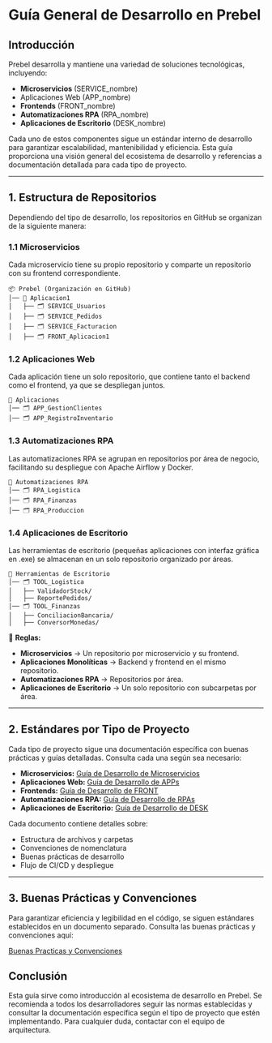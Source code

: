 # Guía General de Desarrollo en Prebel

## **Introducción**

Prebel desarrolla y mantiene una variedad de soluciones tecnológicas, incluyendo:

- **Microservicios** (SERVICE\_nombre)
- Aplicaciones Web (APP\_nombre)
- **Frontends** (FRONT\_nombre)
- **Automatizaciones RPA** (RPA\_nombre)
- **Aplicaciones de Escritorio** (DESK\_nombre)

Cada uno de estos componentes sigue un estándar interno de desarrollo para garantizar escalabilidad, mantenibilidad y eficiencia. Esta guía proporciona una visión general del ecosistema de desarrollo y referencias a documentación detallada para cada tipo de proyecto.

---

## **1. Estructura de Repositorios**

Dependiendo del tipo de desarrollo, los repositorios en GitHub se organizan de la siguiente manera:

### **1.1 Microservicios**

Cada microservicio tiene su propio repositorio y comparte un repositorio con su frontend correspondiente.

```
📦 Prebel (Organización en GitHub)
│── 📂 Aplicacion1
│   ├── 🗂 SERVICE_Usuarios
│   ├── 🗂 SERVICE_Pedidos
│   ├── 🗂 SERVICE_Facturacion
│   ├── 🗂 FRONT_Aplicacion1
```

### **1.2 Aplicaciones Web**

Cada aplicación tiene un solo repositorio, que contiene tanto el backend como el frontend, ya que se despliegan juntos.

```
📂 Aplicaciones
│── 🗂 APP_GestionClientes
│── 🗂 APP_RegistroInventario
```

### **1.3 Automatizaciones RPA**

Las automatizaciones RPA se agrupan en repositorios por área de negocio, facilitando su despliegue con Apache Airflow y Docker.

```
📂 Automatizaciones RPA
│── 🗂 RPA_Logistica
│── 🗂 RPA_Finanzas
│── 🗂 RPA_Produccion
```

### **1.4 Aplicaciones de Escritorio**

Las herramientas de escritorio (pequeñas aplicaciones con interfaz gráfica en .exe) se almacenan en un solo repositorio organizado por áreas.

```
📂 Herramientas de Escritorio
│── 🗂 TOOL_Logistica
│   ├── ValidadorStock/
│   ├── ReportePedidos/
│── 🗂 TOOL_Finanzas
│   ├── ConciliacionBancaria/
│   ├── ConversorMonedas/
```

📌 **Reglas:**

- **Microservicios** → Un repositorio por microservicio y su frontend.
- **Aplicaciones Monolíticas** → Backend y frontend en el mismo repositorio.
- **Automatizaciones RPA** → Repositorios por área.
- **Aplicaciones de Escritorio** → Un solo repositorio con subcarpetas por área.

---

## **2. Estándares por Tipo de Proyecto**

Cada tipo de proyecto sigue una documentación específica con buenas prácticas y guías detalladas. Consulta cada una según sea necesario:

- **Microservicios:** [Guía de Desarrollo de Microservicios](./EstandarMicroservicios.md)
- **Aplicaciones Web:** [Guía de Desarrollo de APPs](./EstandarApps.md)
- **Frontends:** [Guía de Desarrollo de FRONT](./EstandarFronts.md)
- **Automatizaciones RPA:** [Guía de Desarrollo de RPAs](./EstandarRpas.md)
- **Aplicaciones de Escritorio:** [Guía de Desarrollo de DESK](./EstandarDeskApps.md)

Cada documento contiene detalles sobre:

- Estructura de archivos y carpetas
- Convenciones de nomenclatura
- Buenas prácticas de desarrollo
- Flujo de CI/CD y despliegue

---

## **3. Buenas Prácticas y Convenciones**

Para garantizar eficiencia y legibilidad en el código, se siguen estándares establecidos en un documento separado. Consulta las buenas prácticas y convenciones aquí:

[Buenas Practicas y Convenciones](./BuenasPracticas.md)

## **Conclusión**

Esta guía sirve como introducción al ecosistema de desarrollo en Prebel. Se recomienda a todos los desarrolladores seguir las normas establecidas y consultar la documentación específica según el tipo de proyecto que estén implementando. Para cualquier duda, contactar con el equipo de arquitectura.

